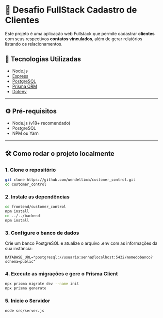 # 📇 Desafio FullStack Cadastro de Clientes

Este projeto é uma aplicação web Fullstack que permite cadastrar **clientes** com seus respectivos **contatos vinculados**, além de gerar relatórios listando os relacionamentos.

## 🚀 Tecnologias Utilizadas

- [Node.js](https://nodejs.org/)
- [Express](https://expressjs.com/)
- [PostgreSQL](https://www.postgresql.org/)
- [Prisma ORM](https://www.prisma.io/)
- [Dotenv](https://www.npmjs.com/package/dotenv)

---

## ⚙️ Pré-requisitos

- Node.js (v18+ recomendado)
- PostgreSQL
- NPM ou Yarn

---

## 🛠️ Como rodar o projeto localmente

### 1. Clone o repositório

```bash
git clone https://github.com/uendellima/customer_control.git
cd customer_control
```

### 2. Instale as dependências

```bash
cd frontend/customer_control
npm install
cd ../../backend
npm install
```

### 3. Configure o banco de dados

Crie um banco PostgreSQL e atualize o arquivo .env com as informações da sua instância:
```env
DATABASE_URL="postgresql://usuario:senha@localhost:5432/nomedobanco?schema=public"
```

### 4. Execute as migrações e gere o Prisma Client

```bash
npx prisma migrate dev --name init
npx prisma generate
```

### 5. Inicie o Servidor

```bash
node src/server.js
```